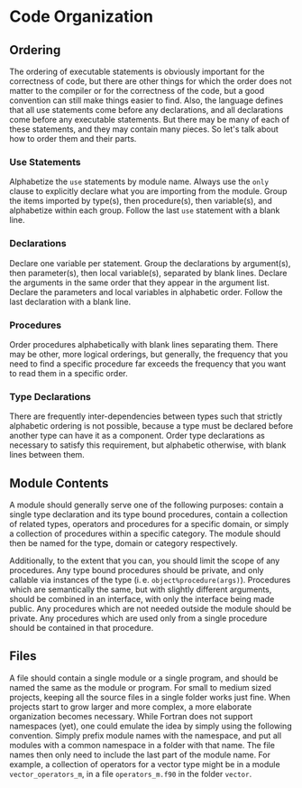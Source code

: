# Code Organization

## Ordering

The ordering of executable statements is obviously important for the correctness of code,
but there are other things for which the order does not matter to the compiler or for the correctness of the code,
but a good convention can still make things easier to find.
Also, the language defines that all use statements come before any declarations,
and all declarations come before any executable statements.
But there may be many of each of these statements, and they may contain many pieces.
So let's talk about how to order them and their parts.

### Use Statements

Alphabetize the `use` statements by module name.
Always use the `only` clause to explicitly declare what you are importing from the module.
Group the items imported by type(s), then procedure(s), then variable(s), and alphabetize within each group.
Follow the last `use` statement with a blank line.

### Declarations

Declare one variable per statement.
Group the declarations by argument(s), then parameter(s), then local variable(s), separated by blank lines.
Declare the arguments in the same order that they appear in the argument list.
Declare the parameters and local variables in alphabetic order.
Follow the last declaration with a blank line.

### Procedures

Order procedures alphabetically with blank lines separating them.
There may be other, more logical orderings, but generally,
the frequency that you need to find a specific procedure far exceeds the frequency that you want to read them in a specific order.

### Type Declarations

There are frequently inter-dependencies between types such that strictly alphabetic ordering is not possible,
because a type must be declared before another type can have it as a component.
Order type declarations as necessary to satisfy this requirement, but alphabetic otherwise, with blank lines between them.

## Module Contents

A module should generally serve one of the following purposes:
contain a single type declaration and its type bound procedures,
contain a collection of related types, operators and procedures for a specific domain,
or simply a collection of procedures within a specific category.
The module should then be named for the type, domain or category respectively.

Additionally, to the extent that you can, you should limit the scope of any procedures.
Any type bound procedures should be private, and only callable via instances of the type (i. e. `object%procedure(args)`).
Procedures which are semantically the same, but with slightly different arguments, should be combined in an interface, with only the interface being made public.
Any procedures which are not needed outside the module should be private.
Any procedures which are used only from a single procedure should be contained in that procedure.


## Files

A file should contain a single module or a single program, and should be named the same as the module or program.
For small to medium sized projects, keeping all the source files in a single folder works just fine.
When projects start to grow larger and more complex, a more elaborate organization becomes necessary.
While Fortran does not support namespaces (yet), one could emulate the idea by simply using the following convention.
Simply prefix module names with the namespace, and put all modules with a common namespace in a folder with that name.
The file names then only need to include the last part of the module name.
For example, a collection of operators for a vector type might be in a module `vector_operators_m`, in a file `operators_m.f90` in the folder `vector`.
